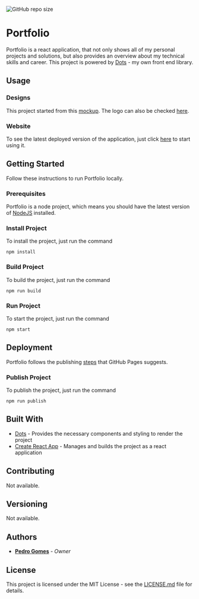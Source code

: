 ![GitHub repo size](https://img.shields.io/github/repo-size/pedro-gomes-92/portfolio)

# Portfolio

Portfolio is a react application, that not only shows all of my personal projects and solutions, but also provides an overview about my technical skills and career. This project is powered by [Dots](https://github.com/pedro-gomes-92/dots) - my own front end library.

## Usage

### Designs

This project started from this [mockup](https://xd.adobe.com/view/f1a497a2-9895-4ac2-773f-ab1033dfe82d-8795/).
The logo can also be checked [here](https://xd.adobe.com/view/9f2bc273-01f1-4e73-5323-680048be2b8f-e91a/).

### Website

To see the latest deployed version of the application, just click [here](https://pedro-gomes-92.github.io/portfolio/) to start using it.

## Getting Started

Follow these instructions to run Portfolio locally.

### Prerequisites

Portfolio is a node project, which means you should have the latest version of [NodeJS](https://nodejs.org/en/download/) installed.

### Install Project

To install the project, just run the command

```
npm install
```

### Build Project

To build the project, just run the command

```
npm run build
```

### Run Project

To start the project, just run the command

```
npm start
```

## Deployment

Portfolio follows the publishing [steps](https://pages.github.com/) that GitHub Pages suggests.

### Publish Project

To publish the project, just run the command

```
npm run publish
```

## Built With

- [Dots](https://github.com/pedro-gomes-92/dots) - Provides the necessary components and styling to render the project
- [Create React App](https://github.com/facebook/create-react-app) - Manages and builds the project as a react application

## Contributing

Not available.

## Versioning

Not available.

## Authors

- **[Pedro Gomes](https://github.com/pedro-gomes-92)** - _Owner_

## License

This project is licensed under the MIT License - see the [LICENSE.md](https://github.com/pedro-gomes-92/portfolio/blob/master/LICENSE) file for details.
